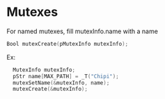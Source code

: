 # Mutexes

For named mutexes, fill mutexInfo.name with a name 
```c
Bool mutexCreate(pMutexInfo mutexInfo);
```

Ex:
```c
  MutexInfo mutexInfo;
  pStr name[MAX_PATH] = _T("Chipi");
  mutexSetName(&mutexInfo, name); 
  mutexCreate(&mutexInfo);
```
